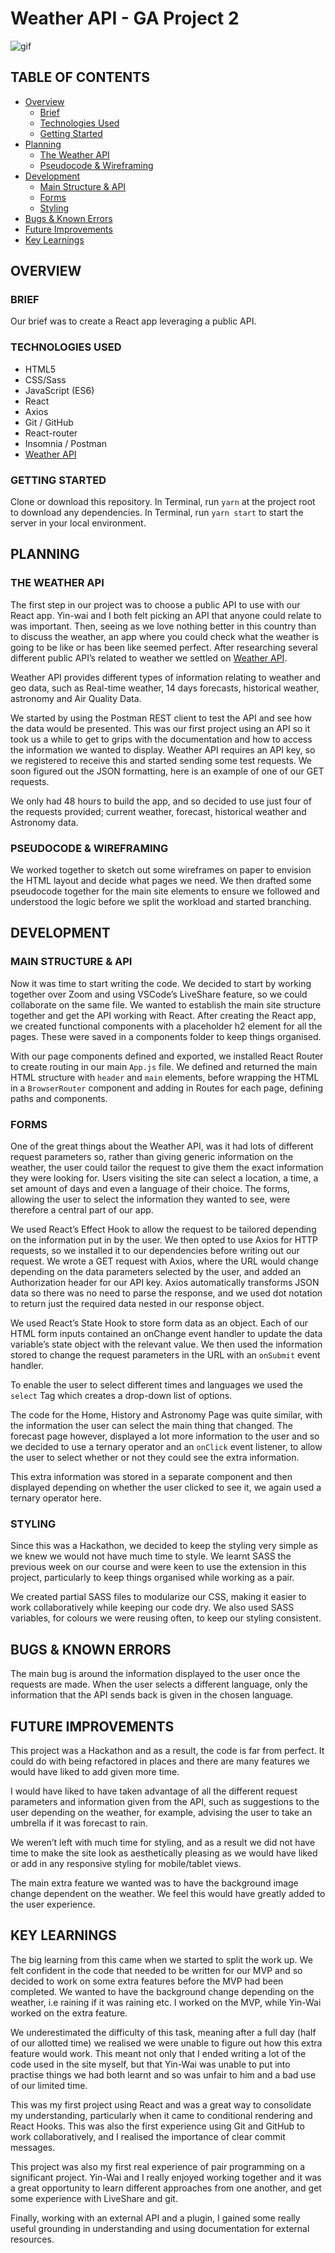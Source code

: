 # Weather API - GA Project 2

![gif](https://github.com/Shak-H/weather-api-project/blob/master/weather-app-gif.gif)

## TABLE OF CONTENTS

- [Overview](#overview)
  - [Brief](#brief)
  - [Technologies Used](#technologies)
  - [Getting Started](#getting-started)
- [Planning](#planning)
  - [The Weather API](#api)
  - [Pseudocode & Wireframing](#pseudocode)
- [Development](#development)
  - [Main Structure & API](#main)
  - [Forms](#forms)
  - [Styling](#styling)
- [Bugs & Known Errors](#bugs)
- [Future Improvements](#improvements)
- [Key Learnings](#learnings)

## <a name='overview'>OVERVIEW</a>

### <a name='brief'>BRIEF</a>

Our brief was to create a React app leveraging a public API.

### <a name='technologies'>TECHNOLOGIES USED</a>

- HTML5
- CSS/Sass
- JavaScript (ES6)
- React
- Axios
- Git / GitHub
- React-router
- Insomnia / Postman
- [Weather API](https://www.weatherapi.com/docs/)

### <a name='getting-started'>GETTING STARTED</a>

Clone or download this repository. 
In Terminal, run `yarn` at the project root to download any dependencies. 
In Terminal, run `yarn start` to start the server in your local environment.

## PLANNING

### <a name='api'>THE WEATHER API</a>

The first step in our project was to choose a public API to use with our React app. Yin-wai and I both felt picking an API that anyone could relate to was important. Then, seeing as we love nothing better in this country than to discuss the weather, an app where you could check what the weather is going to be like or has been like seemed perfect. After researching several different public API’s related to weather we settled on [Weather API](https://www.weatherapi.com/docs/).

Weather API provides different types of information relating to weather and geo data, such as Real-time weather, 14 days forecasts, historical weather, astronomy and Air Quality Data.

We started by using the Postman REST client to test the API and see how the data would be presented. This was our first project using an API so it took us a while to get to grips with the documentation and how to access the information we wanted to display. Weather API requires an API key, so we registered to receive this and started sending some test requests. We soon figured out the JSON formatting, here is an example of one of our GET requests. 




We only had 48 hours to build the app, and so decided to use just four of the requests provided; current weather, forecast, historical weather and Astronomy data. 

### <a name='pseudocode'>PSEUDOCODE & WIREFRAMING</a>

We worked together to sketch out some wireframes on paper to envision the HTML layout and decide what pages we need. We then drafted some pseudocode together for the main site elements to ensure we followed and understood the logic before we split the workload and started branching.

## <a name='development'>DEVELOPMENT</a>

### <a name='main'>MAIN STRUCTURE & API</a>

Now it was time to start writing the code. We decided to start by working together over Zoom and using VSCode’s LiveShare feature, so we could collaborate on the same file. We wanted to establish the main site structure together and get the API working with React. After creating the React app, we created functional components with a placeholder h2 element for all the pages. These were saved in a components folder to keep things organised.

With our page components defined and exported, we installed React Router to create routing in our main `App.js` file. We defined and returned the main HTML structure with `header` and `main` elements, before wrapping the HTML in a `BrowserRouter` component and adding in Routes for each page, defining paths and components.



### <a name='forms'>FORMS</a>

One of the great things about the Weather API, was it had lots of different request parameters so, rather than giving generic information on the weather, the user could tailor the request to give them the exact information they were looking for. Users visiting the site can select a location, a time, a set amount of days and even a language of their choice. The forms, allowing the user to select the information they wanted to see, were therefore a central part of our app.

We used React’s Effect Hook to allow the request to be tailored depending on the information put in by the user. We then opted to use Axios for HTTP requests, so we installed it to our dependencies before writing out our request. We wrote a GET request with Axios, where the URL would change depending on the data parameters selected by the user, and added an Authorization header for our API key. Axios automatically transforms JSON data so there was no need to parse the response, and we used dot notation to return just the required data nested in our response object.

We used React’s State Hook to store form data as an object. Each of our HTML form inputs contained an onChange event handler to update the data variable’s state object with the relevant value. We then used the information stored to change the request parameters in the URL with an `onSubmit` event handler. 



To enable the user to select different times and languages we used the `select` Tag which creates a drop-down list of options. 



The code for the Home, History and Astronomy Page was quite similar, with the information the user can select the main thing that changed. The forecast page however, displayed a lot more information to the user and so we decided to use a ternary operator and an `onClick` event listener, to allow the user to select whether or not they could see the extra information. 



This extra information was stored in a separate component and then displayed depending on whether the user clicked to see it, we again used a ternary operator here. 



### <a name='styling'>STYLING</a>

Since this was a Hackathon, we decided to keep the styling very simple as we knew we would not have much time to style. We learnt SASS the previous week on our course and were keen to use the extension in this project, particularly to keep things organised while working as a pair.

We created partial SASS files to modularize our CSS, making it easier to work collaboratively while keeping our code dry. We also used SASS variables, for colours we were reusing often, to keep our styling consistent.

## <a name='bugs'> BUGS & KNOWN ERRORS</a>

The main bug is around the information displayed to the user once the requests are made. When the user selects a different language, only the information that the API sends back is given in the chosen language.



## <a name='improvements'>FUTURE IMPROVEMENTS</a>

This project was a Hackathon and as a result, the code is far from perfect. It could do with being refactored in places and there are many features we would have liked to add given more time.

I would have liked to have taken advantage of all the different request parameters and information given from the API, such as suggestions to the user depending on the weather, for example, advising the user to take an umbrella if it was forecast to rain. 

We weren’t left with much time for styling, and as a result we did not have time to make the site look as aesthetically pleasing as we would have liked or add in any responsive styling for mobile/tablet views. 

The main extra feature we wanted was to have the background image change dependent on the weather. We feel this would have greatly added to the user experience. 

## <a name='learnings'>KEY LEARNINGS</a>

The big learning from this came when we started to split the work up. We felt confident in the code that needed to be written for our MVP and so decided to work on some extra features before the MVP had been completed. We wanted to have the background change depending on the weather, i.e raining if it was raining etc. I worked on the MVP, while Yin-Wai worked on the extra feature. 

We underestimated the difficulty of this task, meaning after a full day (half of our allotted time) we realised we were unable to figure out how this extra feature would work. This meant not only that I ended writing a lot of the code used in the site myself, but that Yin-Wai was unable to put into practise things we had both learnt and so was unfair to him and a bad use of our limited time. 

This was my first project using React and was a great way to consolidate my understanding, particularly when it came to conditional rendering and React Hooks. This was also the first experience using Git and GitHub to work collaboratively, and I realised the importance of clear commit messages.

This project was also my first real experience of pair programming on a significant project. Yin-Wai and I really enjoyed working together and it was a great opportunity to learn different approaches from one another, and get some experience with LiveShare and git.

Finally, working with an external API and a plugin, I gained some really useful grounding in understanding and using documentation for external resources.

